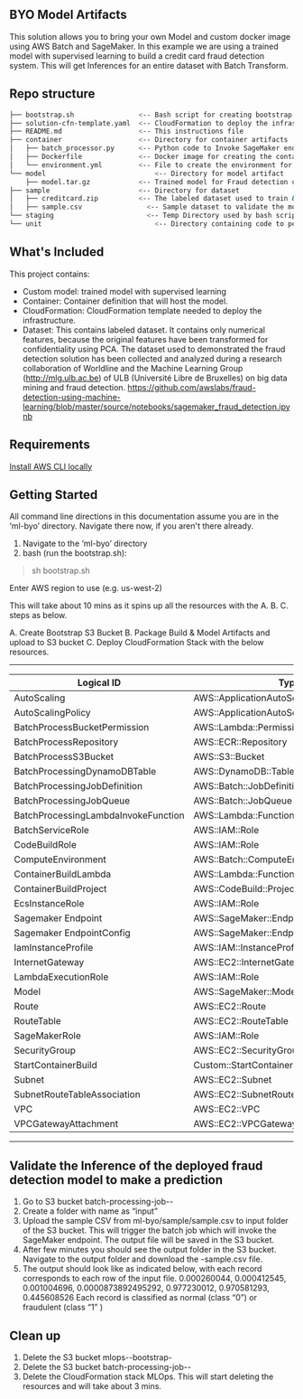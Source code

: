 ## BYO Model Artifacts

This solution allows you to bring your own Model and custom docker image using AWS Batch and SageMaker. In this example we are using a trained model with supervised learning to build a credit card fraud detection system. This will get Inferences for an entire dataset with Batch Transform.

## Repo structure

```bash
├── bootstrap.sh                <-- Bash script for creating bootstrap S3 bucket, uploading artifacts & deploying CloudFormation Stack
├── solution-cfn-template.yaml  <-- CloudFormation to deploy the infrastructure
├── README.md                   <-- This instructions file
├── container                   <-- Directory for container artifacts
│   ├── batch_processor.py      <-- Python code to Invoke SageMaker endpoint
│   ├── Dockerfile              <-- Docker image for creating the container to manage the inference using SageMaker
│   └── environment.yml         <-- File to create the environment for Conda
└── model		                    <-- Directory for model artifact
    ├── model.tar.gz            <-- Trained model for Fraud detection using XGBoost and Random Cut Forest with binary classification.
├── sample                      <-- Directory for dataset
│   ├── creditcard.zip          <-- The labeled dataset used to train & test the model. It contains only numerical features.
│   ├── sample.csv		          <-- Sample dataset to validate the model after deployment
└── staging		                  <-- Temp Directory used by bash script for packaging build artifacts
└── unit		                    <-- Directory containing code to perform batch processor unit test
```

## What's Included

This project contains:
* Custom model: trained model with supervised learning
* Container: Container definition that will host the model.
* CloudFormation:  CloudFormation template needed to deploy the infrastructure.
* Dataset: This contains labeled dataset. It contains only numerical features, because the original features have been transformed for confidentiality using PCA. The dataset used to demonstrated the fraud detection solution has been collected and analyzed during a research collaboration of Worldline and the Machine Learning Group (http://mlg.ulb.ac.be) of ULB (Université Libre de Bruxelles) on big data mining and fraud detection. https://github.com/awslabs/fraud-detection-using-machine-learning/blob/master/source/notebooks/sagemaker_fraud_detection.ipynb


## Requirements

 [Install AWS CLI locally]( https://docs.aws.amazon.com/cli/latest/userguide/cli-chap-install.html)


## Getting Started

All command line directions in this documentation assume you are in the ‘ml-byo’ directory. Navigate there now, if you aren't there already.

1. Navigate to the ‘ml-byo’ directory
2. bash (run the bootstrap.sh):
  >sh bootstrap.sh
  <This will prompt for the region in the command line>
  Enter AWS region to use (e.g. us-west-2)

This will take about 10 mins as it spins up all the resources with the A. B. C. steps as below.

A.	Create Bootstrap S3 Bucket
B.	Package Build & Model Artifacts and upload to S3 bucket
C.  Deploy CloudFormation Stack with the below resources.

---
| Logical ID | Type|
|-|-|
| AutoScaling | AWS::ApplicationAutoScaling::ScalableTarget|
| AutoScalingPolicy | AWS::ApplicationAutoScaling::ScalingPolicy|
| BatchProcessBucketPermission | AWS::Lambda::Permission|
| BatchProcessRepository	|		AWS::ECR::Repository|
| BatchProcessS3Bucket	|		AWS::S3::Bucket|
| BatchProcessingDynamoDBTable	|	AWS::DynamoDB::Table|
| BatchProcessingJobDefinition	|	AWS::Batch::JobDefinition|
| BatchProcessingJobQueue	|	AWS::Batch::JobQueue|
| BatchProcessingLambdaInvokeFunction	| AWS::Lambda::Function|
| BatchServiceRole | AWS::IAM::Role|
| CodeBuildRole | AWS::IAM::Role|
| ComputeEnvironment	|	AWS::Batch::ComputeEnvironment|
| ContainerBuildLambda	|		AWS::Lambda::Function|
| ContainerBuildProject	 |		AWS::CodeBuild::Project|
| EcsInstanceRole | AWS::IAM::Role|
| Sagemaker Endpoint	|		AWS::SageMaker::Endpoint|
| Sagemaker EndpointConfig	|	AWS::SageMaker::EndpointConfig|
| IamInstanceProfile	|		AWS::IAM::InstanceProfile|
| InternetGateway | AWS::EC2::InternetGateway|
| LambdaExecutionRole	 |		AWS::IAM::Role|
| Model | 	AWS::SageMaker::Model|
| Route | 	AWS::EC2::Route|
| RouteTable | AWS::EC2::RouteTable|
| SageMakerRole | AWS::IAM::Role|
| SecurityGroup | AWS::EC2::SecurityGroup|
| StartContainerBuild | Custom::StartContainerBuild|
| Subnet | 	AWS::EC2::Subnet|
| SubnetRouteTableAssociation	 |	AWS::EC2::SubnetRouteTableAssociation|
| VPC | 	AWS::EC2::VPC|
| VPCGatewayAttachment | AWS::EC2::VPCGatewayAttachment |
---

## Validate the Inference of the deployed fraud detection model to make a prediction

1.	Go to S3 bucket batch-processing-job-<Region>-<Account ID>
2.	Create a folder with name as “input”
3.	Upload the sample CSV from ml-byo/sample/sample.csv to input folder of the S3 bucket. This will trigger the batch job which will invoke the SageMaker endpoint. The output file will be saved in the S3 bucket.
4.	After few minutes you should see the output folder in the S3 bucket. Navigate to the output folder and download the <timestamp>-sample.csv file.
5.	The output should look like as indicated below, with each record corresponds to each row of the input file.
0.000260044, 0.000412545, 0.001004696, 0.0000873892495292, 0.977230012, 0.970581293, 0.445608526
Each record is classified as normal (class “0”) or fraudulent (class “1” )

## Clean up
1.	Delete the S3 bucket mlops-<Region>-bootstrap-<Account ID>
2.  Delete the S3 bucket batch-processing-job-<Region>-<Account ID>
2.	Delete the CloudFormation stack MLOps. This will start deleting the resources and will take about 3 mins.
